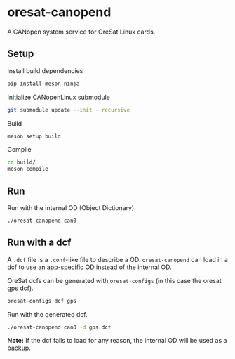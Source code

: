 # oresat-canopend

A CANopen system service for OreSat Linux cards.

## Setup

Install build dependencies

```bash
pip install meson ninja
```

Initialize CANopenLinux submodule

```bash
git submodule update --init --recursive
```

Build

```bash
meson setup build
```

Compile

```bash
cd build/
meson compile
```

## Run

Run with the internal OD (Object Dictionary).

```bash
./oresat-canopend can0
```

## Run with a dcf

A `.dcf` file is a `.conf`-like file to describe a OD. `oresat-canopend` can load
in a dcf to use an app-specific OD instead of the internal OD.

OreSat dcfs can be generated with `oresat-configs` (in this case the oresat gps dcf).

```bash
oresat-configs dcf gps
```

Run with the generated dcf.

```bash
./oresat-canopend can0 -d gps.dcf
```

**Note:** If the dcf fails to load for any reason, the internal OD will be used
as a backup.
